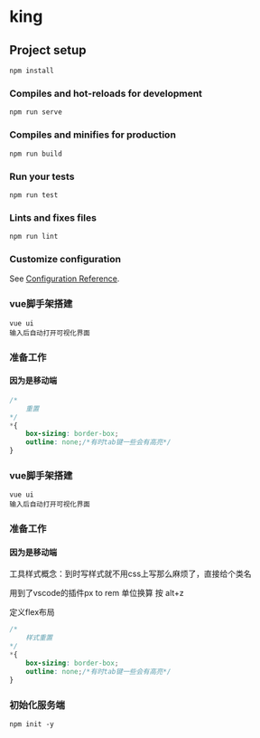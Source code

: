 # king

## Project setup
```
npm install
```

### Compiles and hot-reloads for development
```
npm run serve
```

### Compiles and minifies for production
```
npm run build
```

### Run your tests
```
npm run test
```

### Lints and fixes files
```
npm run lint
```

### Customize configuration
See [Configuration Reference](https://cli.vuejs.org/config/).


### vue脚手架搭建

```shell
vue ui
输入后自动打开可视化界面
```



### 准备工作

#### 因为是移动端

```scss
/*
	重置
*/
*{
    box-sizing: border-box;
    outline: none;/*有时tab键一些会有高亮*/
}

```

### vue脚手架搭建

```shell
vue ui
输入后自动打开可视化界面
```



### 准备工作

#### 因为是移动端

工具样式概念：到时写样式就不用css上写那么麻烦了，直接给个类名

用到了vscode的插件px to rem 单位换算 按 alt+z

定义flex布局

```scss
/*
	样式重置
*/
*{
    box-sizing: border-box;
    outline: none;/*有时tab键一些会有高亮*/
}

```

### 初始化服务端

```
npm init -y
```

